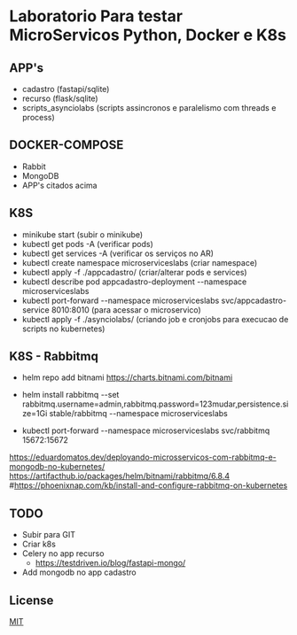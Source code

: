 # Laboratorio Para testar MicroServicos Python, Docker e K8s


## APP's

 - cadastro (fastapi/sqlite)
 - recurso (flask/sqlite)
 - scripts_asynciolabs (scripts assincronos e paralelismo com threads e process)

## DOCKER-COMPOSE
 
 - Rabbit
 - MongoDB
 - APP's citados acima

 ## K8S
   - minikube start (subir o minikube)
   - kubectl get pods -A (verificar pods)  
   - kubectl get services -A (verificar os serviços no AR)
   - kubectl create namespace microserviceslabs (criar namespace)
   - kubectl apply -f ./appcadastro/ (criar/alterar pods e services)
   - kubectl describe pod appcadastro-deployment --namespace microserviceslabs
   - kubectl port-forward --namespace microserviceslabs svc/appcadastro-service 8010:8010 (para acessar o microservico)
   - kubectl apply -f ./asynciolabs/ (criando job e cronjobs para execucao de scripts no kubernetes)

## K8S - Rabbitmq
   - helm repo add bitnami https://charts.bitnami.com/bitnami

   - helm install rabbitmq --set rabbitmq.username=admin,rabbitmq.password=123mudar,persistence.size=1Gi stable/rabbitmq --namespace microserviceslabs
   - kubectl port-forward --namespace microserviceslabs svc/rabbitmq 15672:15672


   https://eduardomatos.dev/deployando-microsservicos-com-rabbitmq-e-mongodb-no-kubernetes/
   https://artifacthub.io/packages/helm/bitnami/rabbitmq/6.8.4
   #https://phoenixnap.com/kb/install-and-configure-rabbitmq-on-kubernetes

## TODO
 - Subir para GIT
 - Criar k8s
 - Celery no app recurso
    - https://testdriven.io/blog/fastapi-mongo/
 - Add mongodb no app cadastro




## License
[MIT](https://choosealicense.com/licenses/mit/)